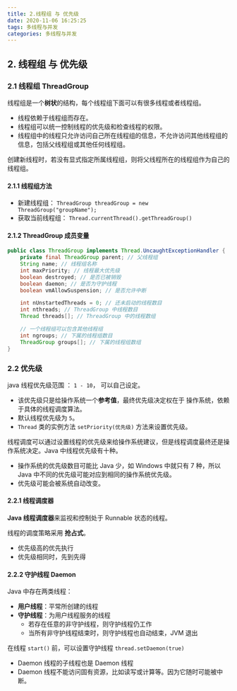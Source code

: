 ```yaml
---
title: 2.线程组 与 优先级
date: 2020-11-06 16:25:25
tags: 多线程与并发
categories: 多线程与并发
---
```


## 2. 线程组 与 优先级

### 2.1 线程组 ThreadGroup

线程组是一个**树状**的结构，每个线程组下面可以有很多线程或者线程组。
- 线程依赖于线程组而存在。
- 线程组可以统一控制线程的优先级和检查线程的权限。
- 线程组中的线程只允许访问自己所在线程组的信息，不允许访问其他线程组的信息，包括父线程组或其他任何线程组。

创建新线程时，若没有显式指定所属线程组，则将父线程所在的线程组作为自己的线程组。

#### 2.1.1 线程组方法

- 新建线程组： `ThreadGroup threadGroup = new ThreadGroup("groupName");`
- 获取当前线程组： `Thread.currentThread().getThreadGroup()`

#### 2.1.2 ThreadGroup 成员变量

```java
public class ThreadGroup implements Thread.UncaughtExceptionHandler {
    private final ThreadGroup parent; // 父线程组
    String name; // 线程组名称
    int maxPriority; // 线程最大优先级
    boolean destroyed; // 是否已被销毁
    boolean daemon; // 是否为守护线程
    boolean vmAllowSuspension; // 是否允许中断

    int nUnstartedThreads = 0; // 还未启动的线程数目
    int nthreads; // ThreadGroup 中线程数目
    Thread threads[]; // ThreadGroup 中的线程数组

    // 一个线程组可以包含其他线程组
    int ngroups; // 下属的线程组数目
    ThreadGroup groups[]; // 下属的线程组数组
}
```

### 2.2 优先级

java 线程优先级范围 ： `1 - 10`， 可以自己设定。
- 该优先级只是给操作系统一个**参考值**，最终优先级决定权在于 操作系统，依赖于具体的线程调度算法。
- 默认线程优先级为 `5`。
- `Thread` 类的实例方法 `setPriority(优先级)` 方法来设置优先级。

线程调度可以通过设置线程的优先级来给操作系统建议，但是线程调度最终还是操作系统决定。Java 中线程优先级有十种。

- 操作系统的优先级数目可能比 Java 少，如 Windows 中就只有 7 种，所以 Java 中不同的优先级可能对应到相同的操作系统优先级。
- 优先级可能会被系统自动改变。

#### 2.2.1 线程调度器

**Java 线程调度器**来监视和控制处于 Runnable 状态的线程。

线程的调度策略采用 **抢占式**。
- 优先级高的优先执行
- 优先级相同时，先到先得

#### 2.2.2 守护线程 Daemon

Java 中存在两类线程：
- **用户线程**：平常所创建的线程
- **守护线程**：为用户线程服务的线程
    - 若存在任意的非守护线程，则守护线程仍工作
    - 当所有非守护线程结束时，则守护线程也自动结束，JVM 退出

在线程 `start()` 前，可以设置守护线程 `thread.setDaemon(true)`
- Daemon 线程的子线程也是 Daemon 线程
- Daemon 线程不能访问固有资源，比如读写或计算等。因为它随时可能被中断。